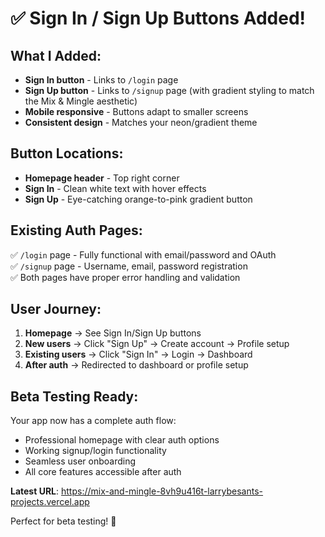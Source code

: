 # ✅ Sign In / Sign Up Buttons Added!

## What I Added:

- **Sign In button** - Links to `/login` page
- **Sign Up button** - Links to `/signup` page (with gradient styling to match the Mix & Mingle aesthetic)
- **Mobile responsive** - Buttons adapt to smaller screens
- **Consistent design** - Matches your neon/gradient theme

## Button Locations:

- **Homepage header** - Top right corner
- **Sign In** - Clean white text with hover effects
- **Sign Up** - Eye-catching orange-to-pink gradient button

## Existing Auth Pages:

✅ `/login` page - Fully functional with email/password and OAuth  
✅ `/signup` page - Username, email, password registration  
✅ Both pages have proper error handling and validation

## User Journey:

1. **Homepage** → See Sign In/Sign Up buttons
2. **New users** → Click "Sign Up" → Create account → Profile setup
3. **Existing users** → Click "Sign In" → Login → Dashboard
4. **After auth** → Redirected to dashboard or profile setup

## Beta Testing Ready:

Your app now has a complete auth flow:

- Professional homepage with clear auth options
- Working signup/login functionality
- Seamless user onboarding
- All core features accessible after auth

**Latest URL**: https://mix-and-mingle-8vh9u416t-larrybesants-projects.vercel.app

Perfect for beta testing! 🎉
